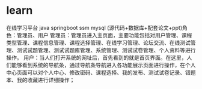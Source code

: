# learn
在线学习平台 java springboot ssm mysql (源代码+数据库+配套论文+ppt)角色：管理员、用户  管理员：管理员进入主页面，主要功能包括对用户管理、课程类型管理、课程信息管理、课程选择管理、在线学习管理、论坛交流、在线测试管理、测试试题管理、测试试题库管理、系统管理、测试试卷管理、个人资料等进行操作。  用户：当人们打开系统的网址后，首先看到的就是首页界面。在这里，人们能够看到系统的导航条，通过导航条导航进入各功能展示页面进行操作，在个人中心页面可以对个人中心、修改密码、课程选择、我的发布、测试试卷记录、错题本、我的收藏进行详细操作；
